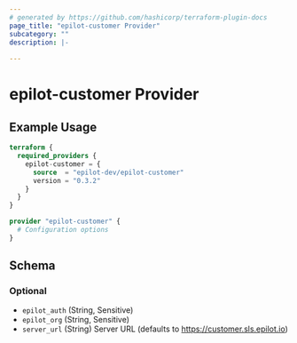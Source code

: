 ```yaml
---
# generated by https://github.com/hashicorp/terraform-plugin-docs
page_title: "epilot-customer Provider"
subcategory: ""
description: |-
  
---
```


# epilot-customer Provider



## Example Usage

```terraform
terraform {
  required_providers {
    epilot-customer = {
      source  = "epilot-dev/epilot-customer"
      version = "0.3.2"
    }
  }
}

provider "epilot-customer" {
  # Configuration options
}
```

<!-- schema generated by tfplugindocs -->
## Schema

### Optional

- `epilot_auth` (String, Sensitive)
- `epilot_org` (String, Sensitive)
- `server_url` (String) Server URL (defaults to https://customer.sls.epilot.io)
